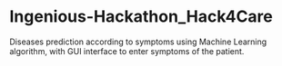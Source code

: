 # Ingenious-Hackathon_Hack4Care
Diseases prediction according to symptoms using Machine Learning algorithm, with GUI interface to enter symptoms of the patient.
